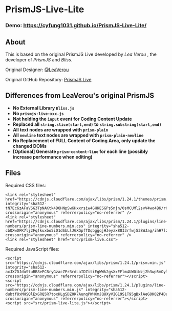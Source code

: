 # PrismJS-Live-Lite
### Demo: https://cyfung1031.github.io/PrismJS-Live-Lite/ ###

## About ##

This is based on the original PrismJS Live developed by *Lea Verou* , the developer of *PrismJS* and *Bliss*.

Original Designer: [@LeaVerou]( https://github.com/LeaVerou )

Original GitHub Repository: [PrismJS Live]( https://github.com/PrismJS/live/ )

## Differences from LeaVerou's original PrismJS ##
- **No External Library `Bliss.js`**
- **No `prismjs-live-xxx.js`**
- **Not holding the `input` event for Coding Content Update**
- **Replaced all `string.slice(start,end)` to `string.substring(start,end)`**
- **All text nodes are wrapped with `prism-plain`**
- **All `newline` text nodes are wrapped with `prism-plain-newline`**
- **No Replacement of FULL Content of Coding Area, only update the changed DOMs**
- **[Optional] Generate `prism-content-line` for each line (possibly increase performance when editing)**

## Files ##
Required CSS files:

    <link rel="stylesheet" href="https://cdnjs.cloudflare.com/ajax/libs/prism/1.24.1/themes/prism.min.css" integrity="sha512-tN7Ec6zAFaVSG3TpNAKtk4DOHNpSwKHxxrsiw4GHKESGPs5njn/0sMCUMl2svV4wo4BK/rCP7juYz+zx+l6oeQ==" crossorigin="anonymous" referrerpolicy="no-referrer" />
    <link rel="stylesheet" href="https://cdnjs.cloudflare.com/ajax/libs/prism/1.24.1/plugins/line-numbers/prism-line-numbers.min.css" integrity="sha512-cbQXwDFK7lj2Fqfkuxbo5iD1dSbLlJGXGpfTDqbggqjHJeyzx88I3rfwjS38WJag/ihH7lzuGlGHpDBymLirZQ==" crossorigin="anonymous" referrerpolicy="no-referrer" />
    <link rel="stylesheet" href="src/prism-live.css">

Required JavaScript files:

    <script src="https://cdnjs.cloudflare.com/ajax/libs/prism/1.24.1/prism.min.js" integrity="sha512-axJX7DJduStuBB8ePC8ryGzacZPr3rdLaIDZitiEgWWk2gsXxEFlm4UW0iNzj2h3wp5mOylgHAzBzM4nRSvTZA==" crossorigin="anonymous" referrerpolicy="no-referrer"></script>
    <script src="https://cdnjs.cloudflare.com/ajax/libs/prism/1.24.1/plugins/line-numbers/prism-line-numbers.min.js" integrity="sha512-dubtf8xMHSQlExGRQ5R7toxHLgSDZ0K7AunqPWHXmJQ8XyVIG19S1T95gBxlAeGOK02P4Da2RTnQz0Za0H0ebQ==" crossorigin="anonymous" referrerpolicy="no-referrer"></script>
    <script src="src/prism-live-lite.js"></script>
